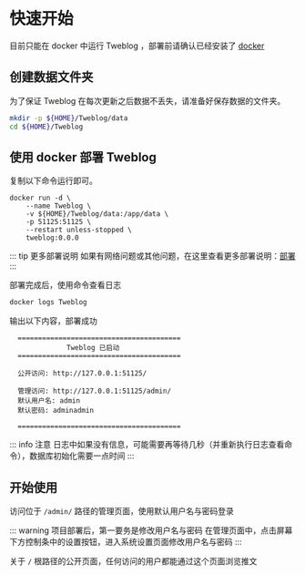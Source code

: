 # 快速开始

目前只能在 docker 中运行 Tweblog ，部署前请确认已经安装了 [docker](https://docs.docker.com/)

## 创建数据文件夹
为了保证 Tweblog 在每次更新之后数据不丢失，请准备好保存数据的文件夹。
```sh
mkdir -p ${HOME}/Tweblog/data
cd ${HOME}/Tweblog
```

## 使用 docker 部署 Tweblog
复制以下命令运行即可。
```
docker run -d \
	--name Tweblog \
	-v ${HOME}/Tweblog/data:/app/data \
	-p 51125:51125 \
	--restart unless-stopped \
	tweblog:0.0.0
```

::: tip 更多部署说明
如果有网络问题或其他问题，在这里查看更多部署说明：[部署](./deploy.md)
:::

部署完成后，使用命令查看日志
```sh
docker logs Tweblog
```

输出以下内容，部署成功
```
  ========================================
              Tweblog 已启动
  ========================================

  公开访问: http://127.0.0.1:51125/

  管理访问: http://127.0.0.1:51125/admin/
  默认用户名: admin
  默认密码: adminadmin

  ========================================
```
::: info 注意
日志中如果没有信息，可能需要再等待几秒（并重新执行日志查看命令），数据库初始化需要一点时间
:::

## 开始使用
访问位于 `/admin/` 路径的管理页面，使用默认用户名与密码登录

::: warning 项目部署后，第一要务是修改用户名与密码
在管理页面中，点击屏幕下方控制条中的设置按钮，进入系统设置页面修改用户名与密码
:::

关于 `/` 根路径的公开页面，任何访问的用户都能通过这个页面浏览推文
